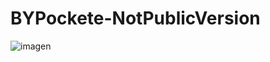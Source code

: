 # BYPockete-NotPublicVersion


![imagen](https://github.com/LBY-L/BYPockete-NotPublicVersion/assets/93894290/dce89bff-1d47-47d1-8efe-fba8631ca309)
